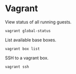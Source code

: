 # Vagrant

View status of all running guests.

`vagrant global-status`

List available base boxes.

`vagrant box list`

SSH to a vagrant box.

`vagrant ssh`
